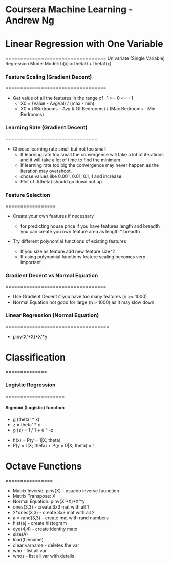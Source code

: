 Coursera Machine Learning - Andrew Ng
=====================================


# Linear Regression with One Variable
==================================
Univariate (Single Variable) Regression Model
Model: h(x) = theta0 + theta1(x) 


### Feature Scaling (Gradient Decent)
==================================
* Get value of all the features in the range of -1 >= 0 <= +1
	- X0 =  (Value - AvgVal) / (max - min) 
	- X0 = (#Bedrooms - Avg # Of Bedrooms) / (Max Bedrooms - Min Bedrooms)


### Learning Rate (Gradient Decent)
===============================
* Choose learning rate small but not too small
	- If learning rate too small the convergence will take a lot of iterations and it will take a lot of time to find the minimum
	- If learning rate too big the convergence may never happen as the iteration may overshoot.
	- chose values like 0.001, 0.01, 0.1, 1 and increase.
	- Plot of J(theta) should go down not up.


### Feature Selection
=================
* Create your own features if necessary
	- for predicting house price if you have features length and breadth you can create you own feature area as length * breadth

* Try different polynomial functions of existing features 
	- If you size as feature add new feature size^2
	- If using polynomial functions feature scaling becomes very important


### Gradient Decent vs Normal Equation
==================================
* Use Gradient Decent if you have too many features (n >= 1000)
* Normal Equation not good for large (n > 1000) as it may slow down.



### Linear Regression (Normal Equation)
===================================
* pinv(X'*X)*X'*y



# Classification
==============

### Logistic Regression
====================
#### Sigmoid (Logistic) function
- g (theta' * x)
- z = theta' * x
- g (z) = 1 / 1 + e ^ -z

* h(x) = P(y = 1|X; theta)
* P(y = 1|X; theta) + P(y = 0|X; theta) = 1




# Octave Functions
================
* Matrix Inverse: 	pinv(X) - psuedo inverse fuunction
* Matrix Transpose: X'
* Normal Equation: pinv(X'*X)*X'*y
* ones(3,3) - create 3x3 mat with all 1
* 2*ones(3,3) - create 3x3 mat with all 2
* a = rand(3,3) - create mat with rand numbers
* hist(a) - create histogram
* eye(4,4) - create identity matx
* size(A)
* load(filename)
* clear varname - deletes the var
* who - list all var
* whos - list all var with details














